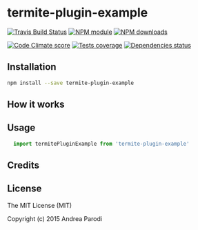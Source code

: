# termite-plugin-example



[![Travis Build Status](https://img.shields.io/travis/parro-it/termite-plugin-example.svg)](http://travis-ci.org/parro-it/termite-plugin-example)
[![NPM module](https://img.shields.io/npm/v/termite-plugin-example.svg)](https://npmjs.org/package/termite-plugin-example)
[![NPM downloads](https://img.shields.io/npm/dt/termite-plugin-example.svg)](https://npmjs.org/package/termite-plugin-example)

[![Code Climate score](https://img.shields.io/codeclimate/github/parro-it/termite-plugin-example.svg)](https://codeclimate.com/github/parro-it/termite-plugin-example)
[![Tests coverage](https://img.shields.io/codeclimate/coverage/github/parro-it/termite-plugin-example.svg)](https://codeclimate.com/github/parro-it/termite-plugin-example)
[![Dependencies status](https://img.shields.io/requires/github/parro-it/termite-plugin-example.svg)](https://requires.io/github/parro-it/termite-plugin-example/requirements/?branch=master)

## Installation

```bash
npm install --save termite-plugin-example
```

## How it works

## Usage

```javascript
  import termitePluginExample from 'termite-plugin-example'
```

## Credits

## License
The MIT License (MIT)

Copyright (c) 2015 Andrea Parodi



